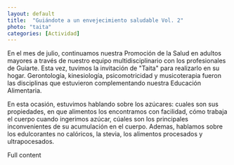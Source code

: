 ```yaml
---
layout: default
title:  "Guiándote a un envejecimiento saludable Vol. 2"
photo: "taita"
categories: [Actividad]
---
```

En el mes de julio, continuamos nuestra Promoción de la Salud en adultos mayores a través de nuestro equipo multidisciplinario con los profesionales de Guiarte. Esta vez, tuvimos la invitación de "Taita" para realizarlo en su hogar. Gerontología, kinesiología, psicomotricidad y musicoterapia fueron las disciplinas que estuvieron complementando nuestra Educación Alimentaria. 

En esta ocasión, estuvimos hablando sobre los azúcares: cuales son sus propiedades, en que alimentos los encontramos con facilidad, cómo trabaja el cuerpo cuando ingerimos azúcar, cúales son los principales inconvenientes de su acumulación en el cuerpo. Ademas, hablamos sobre los edulcorantes no calóricos, la stevia, los alimentos procesados y ultrapocesados. 
<!-- more -->
Full content